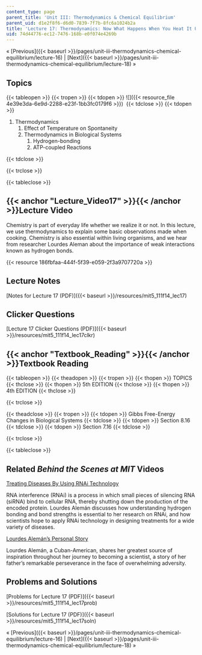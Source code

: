 ```yaml
---
content_type: page
parent_title: 'Unit III: Thermodynamics & Chemical Equilibrium'
parent_uid: d1e2f8f6-d6d0-7839-7f7b-8fc6a1024b2a
title: 'Lecture 17: Thermodynamics: Now What Happens When You Heat It Up?'
uid: 74d44776-ec12-7476-168b-e0f074e4269b
---
```


« [Previous]({{< baseurl >}}/pages/unit-iii-thermodynamics-chemical-equilibrium/lecture-16) | [Next]({{< baseurl >}}/pages/unit-iii-thermodynamics-chemical-equilibrium/lecture-18) »

Topics
------

{{< tableopen >}}
{{< tropen >}}
{{< tdopen >}}
![]({{< resource_file 4e39e3da-6e9d-2288-e23f-1bb3fc0179f6 >}}) 
{{< tdclose >}}
{{< tdopen >}}


1.  Thermodynamics
    1.  Effect of Temperature on Spontaneity
    2.  Thermodynamics in Biological Systems
        1.  Hydrogen-bonding
        2.  ATP-coupled Reactions


{{< tdclose >}}

{{< trclose >}}

{{< tableclose >}}

{{< anchor "Lecture_Video17" >}}{{< /anchor >}}Lecture Video
------------------------------------------------------------

Chemistry is part of everyday life whether we realize it or not. In this lecture, we use thermodynamics to explain some basic observations made when cooking. Chemistry is also essential within living organisms, and we hear from researcher Lourdes Aleman about the importance of weak interactions known as hydrogen bonds.

{{< resource 186fbfaa-444f-5f39-e059-2f3a9707720a >}}

Lecture Notes
-------------

[Notes for Lecture 17 (PDF)]({{< baseurl >}}/resources/mit5_111f14_lec17)

Clicker Questions
-----------------

[Lecture 17 Clicker Questions (PDF)]({{< baseurl >}}/resources/mit5_111f14_lec17clkr)

{{< anchor "Textbook_Reading" >}}{{< /anchor >}}Textbook Reading
----------------------------------------------------------------

{{< tableopen >}}
{{< theadopen >}}
{{< tropen >}}
{{< thopen >}}
TOPICS
{{< thclose >}}
{{< thopen >}}
5th EDITION
{{< thclose >}}
{{< thopen >}}
4th EDITION
{{< thclose >}}

{{< trclose >}}

{{< theadclose >}}
{{< tropen >}}
{{< tdopen >}}
Gibbs Free-Energy Changes in Biological Systems
{{< tdclose >}}
{{< tdopen >}}
Section 8.16
{{< tdclose >}}
{{< tdopen >}}
Section 7.16
{{< tdclose >}}

{{< trclose >}}

{{< tableclose >}}

Related _Behind the Scenes at MIT_ Videos
-----------------------------------------

[Treating Diseases By Using RNAi Technology](http://techtv.mit.edu/videos/24146-treating-diseases-by-using-rnai-technology)

RNA interference (RNAi) is a process in which small pieces of silencing RNA (siRNA) bind to cellular RNA, thereby shutting down the production of the encoded protein. Lourdes Alemán discusses how understanding hydrogen bonding and bond strengths is essential to her research on RNAi, and how scientists hope to apply RNAi technology in designing treatments for a wide variety of diseases.

[Lourdes Alemán’s Personal Story](http://techtv.mit.edu/videos/24172-lourdes-aleman-s-personal-story)

Lourdes Alemán, a Cuban-American, shares her greatest source of inspiration throughout her journey to becoming a scientist, a story of her father’s remarkable perseverance in the face of overwhelming adversity.

Problems and Solutions
----------------------

[Problems for Lecture 17 (PDF)]({{< baseurl >}}/resources/mit5_111f14_lec17prob)

[Solutions for Lecture 17 (PDF)]({{< baseurl >}}/resources/mit5_111f14_lec17soln)

« [Previous]({{< baseurl >}}/pages/unit-iii-thermodynamics-chemical-equilibrium/lecture-16) | [Next]({{< baseurl >}}/pages/unit-iii-thermodynamics-chemical-equilibrium/lecture-18) »